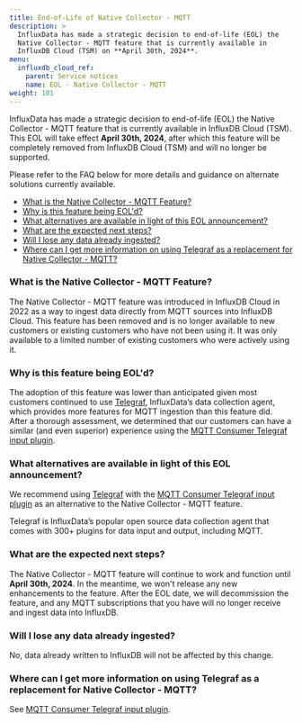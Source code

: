 ```yaml
---
title: End-of-Life of Native Collector - MQTT
description: >
  InfluxData has made a strategic decision to end-of-life (EOL) the
  Native Collector - MQTT feature that is currently available in
  InfluxDB Cloud (TSM) on **April 30th, 2024**.
menu:
  influxdb_cloud_ref:
    parent: Service notices
    name: EOL - Native Collector - MQTT
weight: 101
---
```


InfluxData has made a strategic decision to end-of-life (EOL) the
Native Collector - MQTT feature that is currently available in InfluxDB Cloud (TSM).
This EOL will take effect **April 30th, 2024**, after which this feature will be
completely removed from InfluxDB Cloud (TSM) and will no longer be supported. 

Please refer to the FAQ below for more details and guidance on alternate
solutions currently available.

- [What is the Native Collector - MQTT Feature?](#what-is-the-native-collector---mqtt-feature)
- [Why is this feature being EOL'd?](#why-is-this-feature-being-eold)
- [What alternatives are available in light of this EOL announcement?](#what-alternatives-are-available-in-light-of-this-eol-announcement)
- [What are the expected next steps?](#what-are-the-expected-next-steps)
- [Will I lose any data already ingested?](#will-i-lose-any-data-already-ingested)
- [Where can I get more information on using Telegraf as a replacement for Native Collector - MQTT?](#where-can-i-get-more-information-on-using-telegraf-as-a-replacement-for-native-collector---mqtt)

### What is the Native Collector - MQTT Feature?

The Native Collector - MQTT feature was introduced in InfluxDB Cloud in 2022 as
a way to ingest data directly from MQTT sources into InfluxDB Cloud.
This feature has been removed and is no longer available to new customers or
existing customers who have not been using it.
It was only available to a limited number of existing customers who were
actively using it.

### Why is this feature being EOL'd?

The adoption of this feature was lower than anticipated given most customers
continued to use [Telegraf](/telegraf/v1/), InfluxData’s data collection agent,
which provides more features for MQTT ingestion than this feature did.
After a thorough assessment, we determined that our customers can have a similar
(and even superior) experience using the
[MQTT Consumer Telegraf input plugin](https://www.influxdata.com/integration/mqtt-telegraf-consumer/).

### What alternatives are available in light of this EOL announcement?

We recommend using [Telegraf](/telegraf/v1/) with the [MQTT Consumer Telegraf input plugin](https://www.influxdata.com/integration/mqtt-telegraf-consumer/)
as an alternative to the Native Collector - MQTT feature.

Telegraf is InfluxData’s popular open source data collection agent that comes with 300+ plugins for data input and output,
including MQTT.

### What are the expected next steps?

The Native Collector - MQTT feature will continue to work and function until
**April 30th, 2024**.
In the meantime, we won't release any new enhancements to the feature.
After the EOL date, we will decommission the feature, and any MQTT subscriptions that you have will no
longer receive and ingest data into InfluxDB.

### Will I lose any data already ingested?

No, data already written to InfluxDB will not be affected by this change.

### Where can I get more information on using Telegraf as a replacement for Native Collector - MQTT?

See [MQTT Consumer Telegraf input plugin](https://www.influxdata.com/integration/mqtt-telegraf-consumer/).
